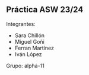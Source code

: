 ## Práctica ASW 23/24

Integrantes:

- Sara Chillón
- Miguel Goñi
- Ferran Martínez
- Iván López

Grupo: alpha-11
